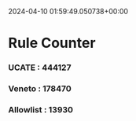 2024-04-10 01:59:49.050738+00:00
# Rule Counter 
 ### UCATE : 444127

 ### Veneto : 178470

 ### Allowlist : 13930